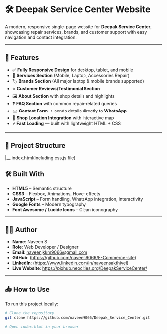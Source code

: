 # 🛠️ Deepak Service Center Website

A modern, responsive single-page website for **Deepak Service Center**, showcasing repair services, brands, and customer support with easy navigation and contact integration.

---

## 🎯 Features

- ✅ **Fully Responsive Design** for desktop, tablet, and mobile  
- 📱 **Services Section** (Mobile, Laptop, Accessories Repair)  
- 🏷️ **Brands Section** (All major laptop & mobile brands supported)  
- ⭐ **Customer Reviews/Testimonial Section**  
- 🖼️ **About Section** with shop details and highlights  
- ❓ **FAQ Section** with common repair-related queries  
- ✉️ **Contact Form** → sends details directly to **WhatsApp**  
- 📍 **Shop Location Integration** with interactive map  
- ⚡ **Fast Loading** — built with lightweight HTML + CSS  

---
## 📂 Project Structure

|__ index.html(including css,js file)

## 🛠️ Built With

- **HTML5** – Semantic structure  
- **CSS3** – Flexbox, Animations, Hover effects  
- **JavaScript** – Form handling, WhatsApp integration, interactivity  
- **Google Fonts** – Modern typography  
- **Font Awesome / Lucide Icons** – Clean iconography  

---

## 🧑‍💻 Author

- **Name**: Naveen S  
- **Role**: Web Developer / Designer  
- **Email**: naveenjkkm9066@gmail.com  
- **GitHub**: (https://github.com/naveen9066/E-Commerce-site)  
- **LinkedIn**: (https://www.linkedin.com/in/naveensakthivel)  
- **Live Website**: https://pixhub.neocities.org/DeepakServiceCenter/  

---

## 📥 How to Use

To run this project locally:

```bash
# Clone the repository
git clone https://github.com/naveen9066/Deepak_Service_Center.git

# Open index.html in your browser
